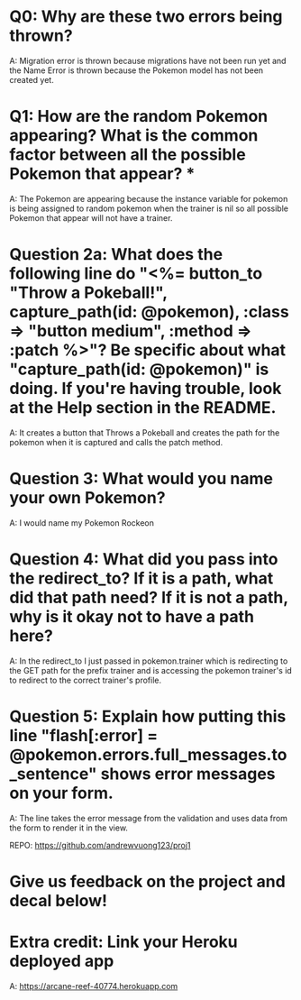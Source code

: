 # Q0: Why are these two errors being thrown?
A: Migration error is thrown because migrations have not been run yet and the Name Error is thrown because the Pokemon model has not been created yet.

# Q1: How are the random Pokemon appearing? What is the common factor between all the possible Pokemon that appear? *
A: The Pokemon are appearing because the instance variable for pokemon is being assigned to random pokemon when the trainer is nil so all possible Pokemon that appear will not have a trainer.

# Question 2a: What does the following line do "<%= button_to "Throw a Pokeball!", capture_path(id: @pokemon), :class => "button medium", :method => :patch %>"? Be specific about what "capture_path(id: @pokemon)" is doing. If you're having trouble, look at the Help section in the README.
A: It creates a button that Throws a Pokeball and creates the path for the pokemon when it is captured and calls the patch method.

# Question 3: What would you name your own Pokemon?
A: I would name my Pokemon Rockeon

# Question 4: What did you pass into the redirect_to? If it is a path, what did that path need? If it is not a path, why is it okay not to have a path here?
A: In the redirect_to I just passed in pokemon.trainer which is redirecting to the GET path for the prefix trainer and is accessing the pokemon trainer's id to redirect to the correct trainer's profile.

# Question 5: Explain how putting this line "flash[:error] = @pokemon.errors.full_messages.to_sentence" shows error messages on your form.
A: The line takes the error message from the validation and uses data from the form to render it in the view.

REPO: https://github.com/andrewvuong123/proj1

# Give us feedback on the project and decal below!

# Extra credit: Link your Heroku deployed app
A: https://arcane-reef-40774.herokuapp.com